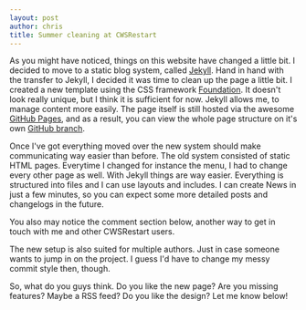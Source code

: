 ```yaml
---
layout: post
author: chris
title: Summer cleaning at CWSRestart
---
```

As you might have noticed, things on this website have changed a little bit. I decided to move to a static blog system, called [Jekyll](http://jekyllrb.com/). Hand in hand with the transfer to Jekyll, I decided it was time to clean up the page a little bit. I created a new template using the CSS framework [Foundation](http://foundation.zurb.com/). It doesn't look really unique, but I think it is sufficient for now. Jekyll allows me, to manage content more easily. The page itself is still hosted via the awesome [GitHub Pages](http://pages.github.com/), and as a result, you can view the whole page structure on it's own [GitHub branch](https://github.com/ChrisK91/CWSRestart/tree/gh-pages).

Once I've got everything moved over the new system should make communicating way easier than before. The old system consisted of static HTML pages. Everytime I changed for instance the menu, I had to change every other page as well. With Jekyll things are way easier. Everything is structured into files and I can use layouts and includes. I can create News in just a few minutes, so you can expect some more detailed posts and changelogs in the future.

You also may notice the comment section below, another way to get in touch with me and other CWSRestart users.

The new setup is also suited for multiple authors. Just in case someone wants to jump in on the project. I guess I'd have to change my messy commit style then, though.

So, what do you guys think. Do you like the new page? Are you missing features? Maybe a RSS feed? Do you like the design? Let me know below!